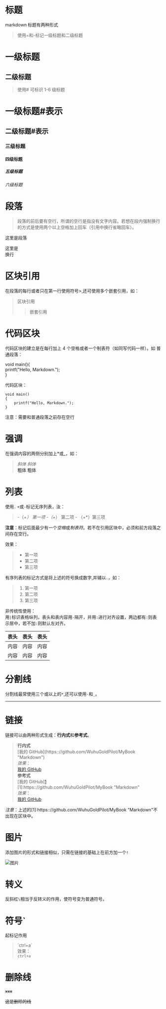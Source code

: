 <!--
 * @Author: jhliang
 * @Date: 2020-11-18 11:17:19
<<<<<<< HEAD
 * @LastEditTime: 2021-05-17 10:21:59
=======
 * @LastEditTime: 2021-01-13 10:18:52
>>>>>>> 1d9725c355566dca365fce02043d4b09b011edf4
 * @LastEditors: jhliang
 * @Description: In User Settings Edit
 * @FilePath: \MyBook\Markdown语法.md
-->

# 标题

markdown 标题有两种形式

> 使用=和-标记一级标题和二级标题

# 一级标题

## 二级标题

> 使用# 可标识 1-6 级标题

# 一级标题#表示

## 二级标题#表示

### 三级标题

#### 四级标题

##### 五级标题

###### 六级标题

# 段落

> 段落的前后要有空行，所谓的空行是指没有文字内容。若想在段内强制换行的方式是使用两个以上空格加上回车（引用中换行省略回车）。

这里是段落

这里是  
换行

# 区块引用

在段落的每行或者只在第一行使用符号>,还可使用多个嵌套引用，如：

> 区块引用
>
> > 嵌套引用

# 代码区块

代码区块的建立是在每行加上 4 个空格或者一个制表符（如同写代码一样）。如
普通段落：

void main(){  
 printf("Hello, Markdown.");  
}

代码区块：

    void main()
    {
        printf("Hello, Markdown.");
    }

注意：需要和普通段落之前存在空行

# 强调

在强调内容的两侧分别加上\*或\_，如：

> _斜体_ _斜体_  
> **粗体** **粗体**

# 列表

使用`.` `+`或`-`标记无序列表，汝：

> -（+_） 第一项 -（+_） 第二项 - （+\*）第三项

**注意**：标记后面最少有一个*空格*或*制表符*。若不在引用区块中，必须和前方段落之间存在空行。

效果：

> - 第一项
> - 第二项
> - 第三项

有序列表的标记方式是将上述的符号换成数字,并辅以`.`，如：

> 1. 第一项
> 2. 第二项
> 3. 第三项

非传统性使用：  
用`|`标识表格纵列，表头和表内容用`-`隔开，并用`:`进行对齐设置，两边都有`:`则表示居中，若不加`:`则默认左对齐。

|表头|表头|表头|
|-|-|-|
|内容|内容|内容|
|内容|内容|内容|

# 分割线

分割线最常使用三个或以上的`*`,还可以使用`-`和`_`。

---

# 链接

链接可以由两种形式生成：**行内式**和**参考式**。

> **行内式**  
> \[我的 GitHub](https:://github.com/WuhuGoldPilot/MyBook "Markdown")  
> _效果_：  
> [我的 GitHub](https:://github.com/WuhuGoldPilot/MyBook 'Markdown')  
> **参考式**  
> \[我的 GitHub][1]  
> \[1]:https:://github.com/WuhuGoldPilot/MyBook "Markdown"  
> _效果_：  
> [我的 GitHub][1]

[1]: https:://github.com/WuhuGoldPilot/MyBook 'Markdown'

_注意_：上述的\[1]:https:://github.com/WuhuGoldPilot/MyBook "Markdown"不出现在区块中。

# 图片

添加图片的形式和链接相似，只需在链接的基础上在前方加一个`!`

![图片](picture\sss.jpg)

# 转义

反斜杠`\`相当于反转义的作用，使符号变为普通符号。

# 符号`

起标记作用

> \`ctrl+a\`  
> 效果：  
> `ctrl+a`

# 删除线

~~xxx~~

~~这是删除的线~~
